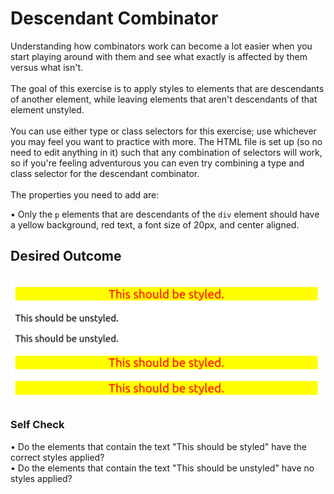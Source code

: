 # Descendant Combinator

Understanding how combinators work can become a lot easier when you start
playing around with them and see what exactly is affected by them versus what isn't.<br>
<br>
The goal of this exercise is to apply styles to elements that are descendants of
another element, while leaving elements that aren't descendants of that element unstyled.<br>
<br>
You can use either type or class selectors for this exercise; use whichever
you may feel you want to practice with more. The HTML file is set up
(so no need to edit anything in it) such that any combination of selectors will
work, so if you're feeling adventurous you can even try combining a type and
class selector for the descendant combinator.<br>
<br>
The properties you need to add are:<br>

• Only the `p` elements that are descendants of the `div` element should have
a yellow background, red text, a font size of 20px, and center aligned.

## Desired Outcome
![plot](./desired-outcome.png)

### Self Check
• Do the elements that contain the text "This should be styled" have the correct styles applied?<br>
• Do the elements that contain the text "This should be unstyled" have no styles applied?
